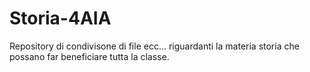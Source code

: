 # Storia-4AIA
Repository di condivisone di file ecc... riguardanti la materia storia che possano far beneficiare tutta la classe.
